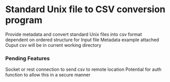 # Standard Unix file to CSV conversion program 

Provide metadata and convert standard Unix files into csv format dependent on ordered structure for Input file
Metadata example attached
Ouput csv will be in current working directory

### Pending Features 
Socket or rest connection to send csv to remote location
Potential for auth function to allow this in a secure manner

